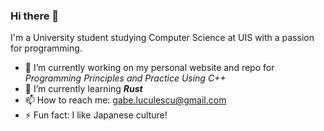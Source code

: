 ### Hi there 👋


I'm a University student studying Computer Science at UIS with a passion for programming.

- 🔭 I’m currently working on my personal website and repo for *Programming Principles and Practice Using C++*
- 🌱 I’m currently learning ***Rust*** 
- 📫 How to reach me: gabe.luculescu@gmail.com
- ⚡ Fun fact: I like Japanese culture!

